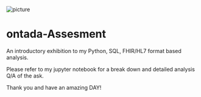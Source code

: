 
![picture](https://user-images.githubusercontent.com/33099127/198909708-3479e549-1eb9-44a8-ba6d-b23b3a278393.jpeg)

# ontada-Assesment
An introductory exhibition to my Python, SQL, FHIR/HL7 format based analysis. 

Please refer to my jupyter notebook for a break down and detailed analysis Q/A of the ask.

Thank you and have an amazing DAY!
